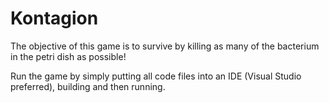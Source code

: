 # Kontagion
The objective of this game is to survive by killing as many of the bacterium in the petri dish as possible!

Run the game by simply putting all code files into an IDE (Visual Studio preferred), building and then running.
